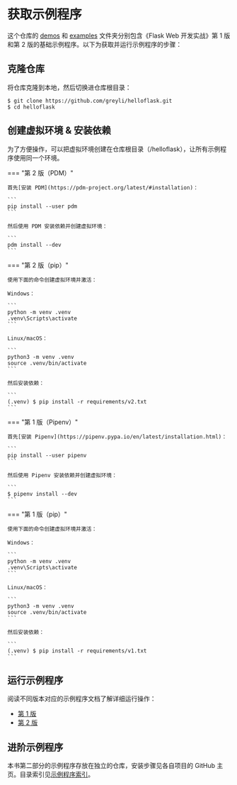 # 获取示例程序

这个仓库的 [demos](https://github.com/greyli/helloflask/tree/master/demos) 和 [examples](https://github.com/greyli/helloflask/tree/master/examples) 文件夹分别包含《Flask Web 开发实战》第 1 版和第 2 版的基础示例程序。以下为获取并运行示例程序的步骤：


## 克隆仓库

将仓库克隆到本地，然后切换进仓库根目录：

```
$ git clone https://github.com/greyli/helloflask.git
$ cd helloflask
```

## 创建虚拟环境 & 安装依赖

为了方便操作，可以把虚拟环境创建在仓库根目录（/helloflask），让所有示例程序使用同一个环境。

=== "第 2 版（PDM）"

    首先[安装 PDM](https://pdm-project.org/latest/#installation)：

    ```
    pip install --user pdm
    ```

    然后使用 PDM 安装依赖并创建虚拟环境：

    ```
    pdm install --dev
    ```

=== "第 2 版（pip）"

    使用下面的命令创建虚拟环境并激活：

    Windows：

    ```
    python -m venv .venv
    .venv\Scripts\activate
    ```

    Linux/macOS：

    ```
    python3 -m venv .venv
    source .venv/bin/activate
    ```

    然后安装依赖：

    ```
    (.venv) $ pip install -r requirements/v2.txt
    ```

=== "第 1 版（Pipenv）"


    首先[安装 Pipenv](https://pipenv.pypa.io/en/latest/installation.html)：

    ```
    pip install --user pipenv
    ```

    然后使用 Pipenv 安装依赖并创建虚拟环境：

    ```
    $ pipenv install --dev
    ```

=== "第 1 版（pip）"

    使用下面的命令创建虚拟环境并激活：

    Windows：

    ```
    python -m venv .venv
    .venv\Scripts\activate
    ```

    Linux/macOS：

    ```
    python3 -m venv .venv
    source .venv/bin/activate
    ```

    然后安装依赖：

    ```
    (.venv) $ pip install -r requirements/v1.txt
    ```

## 运行示例程序

阅读不同版本对应的示例程序文档了解详细运行操作：

- [第 1 版](book/1/example.md)
- [第 2 版](book/4/example.md)


## 进阶示例程序

本书第二部分的示例程序存放在独立的仓库，安装步骤见各自项目的 GitHub 主页。目录索引见[示例程序索引](https://github.com/greyli/helloflask#examples)。
